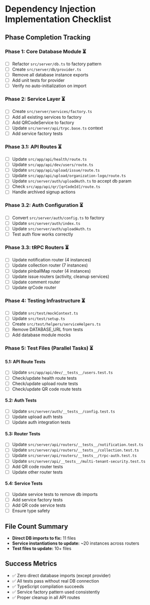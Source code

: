 # Dependency Injection Implementation Checklist

## Phase Completion Tracking

### Phase 1: Core Database Module ⏳

- [ ] Refactor `src/server/db.ts` to factory pattern
- [ ] Create `src/server/db/provider.ts`
- [ ] Remove all database instance exports
- [ ] Add unit tests for provider
- [ ] Verify no auto-initialization on import

### Phase 2: Service Layer ⏳

- [ ] Create `src/server/services/factory.ts`
- [ ] Add all existing services to factory
- [ ] Add QRCodeService to factory
- [ ] Update `src/server/api/trpc.base.ts` context
- [ ] Add service factory tests

### Phase 3.1: API Routes ⏳

- [ ] Update `src/app/api/health/route.ts`
- [ ] Update `src/app/api/dev/users/route.ts`
- [ ] Update `src/app/api/upload/issue/route.ts`
- [ ] Update `src/app/api/upload/organization-logo/route.ts`
- [ ] Update `src/server/auth/uploadAuth.ts` to accept db param
- [ ] Check `src/app/api/qr/[qrCodeId]/route.ts`
- [ ] Handle archived signup actions

### Phase 3.2: Auth Configuration ⏳

- [ ] Convert `src/server/auth/config.ts` to factory
- [ ] Update `src/server/auth/index.ts`
- [ ] Update `src/server/auth/uploadAuth.ts`
- [ ] Test auth flow works correctly

### Phase 3.3: tRPC Routers ⏳

- [ ] Update notification router (4 instances)
- [ ] Update collection router (7 instances)
- [ ] Update pinballMap router (4 instances)
- [ ] Update issue routers (activity, cleanup services)
- [ ] Update comment router
- [ ] Update qrCode router

### Phase 4: Testing Infrastructure ⏳

- [ ] Update `src/test/mockContext.ts`
- [ ] Update `src/test/setup.ts`
- [ ] Create `src/test/helpers/serviceHelpers.ts`
- [ ] Remove DATABASE_URL from tests
- [ ] Add database module mocks

### Phase 5: Test Files (Parallel Tasks) ⏳

#### 5.1: API Route Tests

- [ ] Update `src/app/api/dev/__tests__/users.test.ts`
- [ ] Check/update health route tests
- [ ] Check/update upload route tests
- [ ] Check/update QR code route tests

#### 5.2: Auth Tests

- [ ] Update `src/server/auth/__tests__/config.test.ts`
- [ ] Update upload auth tests
- [ ] Update auth integration tests

#### 5.3: Router Tests

- [ ] Update `src/server/api/routers/__tests__/notification.test.ts`
- [ ] Update `src/server/api/routers/__tests__/collection.test.ts`
- [ ] Update `src/server/api/routers/__tests__/trpc-auth.test.ts`
- [ ] Update `src/server/api/__tests__/multi-tenant-security.test.ts`
- [ ] Add QR code router tests
- [ ] Update other router tests

#### 5.4: Service Tests

- [ ] Update service tests to remove db imports
- [ ] Add service factory tests
- [ ] Add QR code service tests
- [ ] Ensure type safety

## File Count Summary

- **Direct DB imports to fix:** 11 files
- **Service instantiations to update:** ~20 instances across routers
- **Test files to update:** 10+ files

## Success Metrics

- ✅ Zero direct database imports (except provider)
- ✅ All tests pass without real DB connection
- ✅ TypeScript compilation succeeds
- ✅ Service factory pattern used consistently
- ✅ Proper cleanup in all API routes
